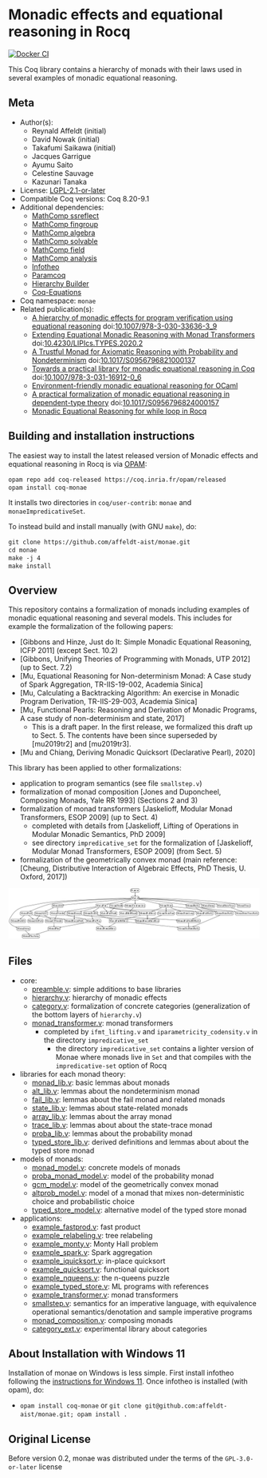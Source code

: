 <!---
This file was generated from `meta.yml`, please do not edit manually.
Follow the instructions on https://github.com/coq-community/templates to regenerate.
--->
# Monadic effects and equational reasoning in Rocq

[![Docker CI][docker-action-shield]][docker-action-link]

[docker-action-shield]: https://github.com/affeldt-aist/monae/actions/workflows/docker-action.yml/badge.svg?branch=master
[docker-action-link]: https://github.com/affeldt-aist/monae/actions/workflows/docker-action.yml




This Coq library contains a hierarchy of monads with their laws used
in several examples of monadic equational reasoning.

## Meta

- Author(s):
  - Reynald Affeldt (initial)
  - David Nowak (initial)
  - Takafumi Saikawa (initial)
  - Jacques Garrigue
  - Ayumu Saito
  - Celestine Sauvage
  - Kazunari Tanaka
- License: [LGPL-2.1-or-later](LICENSE)
- Compatible Coq versions: Coq 8.20-9.1
- Additional dependencies:
  - [MathComp ssreflect](https://math-comp.github.io)
  - [MathComp fingroup](https://math-comp.github.io)
  - [MathComp algebra](https://math-comp.github.io)
  - [MathComp solvable](https://math-comp.github.io)
  - [MathComp field](https://math-comp.github.io)
  - [MathComp analysis](https://github.com/math-comp/analysis)
  - [Infotheo](https://github.com/affeldt-aist/infotheo)
  - [Paramcoq](https://github.com/coq-community/paramcoq)
  - [Hierarchy Builder](https://github.com/math-comp/hierarchy-builder)
  - [Coq-Equations](https://github.com/mattam82/Coq-Equations)
- Coq namespace: `monae`
- Related publication(s):
  - [A hierarchy of monadic effects for program verification using equational reasoning](https://staff.aist.go.jp/reynald.affeldt/documents/monae.pdf) doi:[10.1007/978-3-030-33636-3_9](https://doi.org/10.1007/978-3-030-33636-3_9)
  - [Extending Equational Monadic Reasoning with Monad Transformers](https://drops.dagstuhl.de/opus/volltexte/2021/13881/) doi:[10.4230/LIPIcs.TYPES.2020.2](https://doi.org/10.4230/LIPIcs.TYPES.2020.2)
  - [A Trustful Monad for Axiomatic Reasoning with Probability and Nondeterminism](https://arxiv.org/abs/2003.09993) doi:[10.1017/S0956796821000137](https://doi.org/10.1017/S0956796821000137)
  - [Towards a practical library for monadic equational reasoning in Coq](https://staff.aist.go.jp/reynald.affeldt/documents/monae-mpc2022.pdf) doi:[10.1007/978-3-031-16912-0_6](https://doi.org/10.1007/978-3-031-16912-0_6)
  - [Environment-friendly monadic equational reasoning for OCaml](https://coq-workshop.gitlab.io/2023/abstracts/coq2023_monadic-reasoning.pdf) 
  - [A practical formalization of monadic equational reasoning in dependent-type theory](https://www.cambridge.org/core/services/aop-cambridge-core/content/view/B59B87DE000F48B9807F24AEDB11452E/S0956796824000157a.pdf/a-practical-formalization-of-monadic-equational-reasoning-in-dependent-type-theory.pdf) doi:[10.1017/S0956796824000157](https://doi.org/10.1017/S0956796824000157)
  - [Monadic Equational Reasoning for while loop in Rocq](https://msp.cis.strath.ac.uk/types2025/abstracts/TYPES2025_paper28.pdf)

## Building and installation instructions

The easiest way to install the latest released version of Monadic effects and equational reasoning in Rocq
is via [OPAM](https://opam.ocaml.org/doc/Install.html):

```shell
opam repo add coq-released https://coq.inria.fr/opam/released
opam install coq-monae
```

It installs two directories in `coq/user-contrib`: `monae` and
`monaeImpredicativeSet`.

To instead build and install manually (with GNU `make`), do:
``` shell
git clone https://github.com/affeldt-aist/monae.git
cd monae
make -j 4
make install
```

## Overview

This repository contains a formalization of monads including examples
of monadic equational reasoning and several models. This includes for
example the formalization of the following papers:
- [Gibbons and Hinze, Just do It: Simple Monadic Equational Reasoning, ICFP 2011] (except Sect. 10.2)
- [Gibbons, Unifying Theories of Programming with Monads, UTP 2012] (up to Sect. 7.2)
- [Mu, Equational Reasoning for Non-determinism Monad: A Case study of Spark Aggregation, TR-IIS-19-002, Academia Sinica]
- [Mu, Calculating a Backtracking Algorithm: An exercise in Monadic Program Derivation, TR-IIS-29-003, Academia Sinica]
- [Mu, Functional Pearls: Reasoning and Derivation of Monadic Programs, A case study of non-determinism and state, 2017]
  + This is a draft paper. In the first release, we formalized this draft up to Sect. 5.
    The contents have been since superseded by [mu2019tr2] and [mu2019tr3].
- [Mu and Chiang, Deriving Monadic Quicksort (Declarative Pearl), 2020]

This library has been applied to other formalizations:
- application to program semantics (see file `smallstep.v`)
- formalization of monad composition [Jones and Duponcheel, Composing Monads, Yale RR 1993] (Sections 2 and 3)
- formalization of monad transformers [Jaskelioff, Modular Monad Transformers, ESOP 2009] (up to Sect. 4)
  + completed with details from [Jaskelioff, Lifting of Operations in Modular Monadic Semantics, PhD 2009]
  + see directory `impredicative_set` for the formalization of [Jaskelioff, Modular Monad Transformers, ESOP 2009] (from Sect. 5)
- formalization of the geometrically convex monad (main reference:
  [Cheung, Distributive Interaction of Algebraic Effects, PhD Thesis, U. Oxford, 2017])

![Available monads](./hier.png "Available Monads")

## Files

- core:
  + [preamble.v](./theories/core/preamble.v): simple additions to base libraries
  + [hierarchy.v](./theories/core/hierarchy.v): hierarchy of monadic effects
  + [category.v](./theories/core/category.v): formalization of concrete categories (generalization of the bottom layers of `hierarchy.v`)
  + [monad_transformer.v](./theories/core/monad_transformer.v): monad transformers
    * completed by `ifmt_lifting.v` and `iparametricity_codensity.v` in the directory `impredicative_set`
      - the directory `impredicative_set` contains a lighter version of Monae where monads live in `Set` and that compiles with the `impredicative-set` option of Rocq
- libraries for each monad theory:  
  + [monad_lib.v](./theories/lib/monad_lib.v): basic lemmas about monads
  + [alt_lib.v](./theories/lib/alt_lib.v): lemmas about the nondeterminism monad
  + [fail_lib.v](./theories/lib/fail_lib.v): lemmas about the fail monad and related monads
  + [state_lib.v](./theories/lib/state_lib.v): lemmas about state-related monads
  + [array_lib.v](./theories/lib/array_lib.v): lemmas about the array monad
  + [trace_lib.v](./theories/lib/trace_lib.v): lemmas about about the state-trace monad
  + [proba_lib.v](./theories/lib/proba_lib.v): lemmas about the probability monad
  + [typed_store_lib.v](./theories/lib/typed_store_lib.v): derived definitions and lemmas about about the typed store monad
- models of monads:
  + [monad_model.v](./theories/models/monad_model.v): concrete models of monads
  + [proba_monad_model.v](./theories/models//proba_monad_model.v): model of the probability monad
  + [gcm_model.v](./theories/models//gcm_model.v): model of the geometrically convex monad
  + [altprob_model.v](./theories/models//altprob_model.v): model of a monad that mixes non-deterministic choice and probabilistic choice
  + [typed_store_model.v](./theories/models//typed_store_model.v): alternative model of the typed store monad
- applications:
  + [example_fastprod.v](./theories/applications/example_fastprod.v): fast product
  + [example_relabeling.v](./theories/applications/example_relabeling.v): tree relabeling
  + [example_monty.v](./theories/applications/example_monty.v): Monty Hall problem
  + [example_spark.v](./theories/applications/example_spark.v): Spark aggregation
  + [example_iquicksort.v](./theories/applications/example_iquicksort.v): in-place quicksort
  + [example_quicksort.v](./theories/applications/example_quicksort.v): functional quicksort
  + [example_nqueens.v](./theories/applications/example_nqueens.v): the n-queens puzzle
  + [example_typed_store.v](./theories/applications/example_typed_store.v): ML programs with references
  + [example_transformer.v](./theories/applications/example_transformer.v): monad transformers
  + [smallstep.v](./theories/applications/smallstep.v): semantics for an imperative language, with equivalence operational semantics/denotation and sample imperative programs
  + [monad_composition.v](./theories/applications/monad_composition.v): composing monads
  + [category_ext.v](./theories/applications/category_ext.v): experimental library about categories

## About Installation with Windows 11

Installation of monae on Windows is less simple.
First install infotheo following the [instructions for Windows 11](https://github.com/affeldt-aist/infotheo).
Once infotheo is installed (with opam), do:
- `opam install coq-monae` or `git clone git@github.com:affeldt-aist/monae.git; opam install .`

## Original License

Before version 0.2, monae was distributed under the terms of the `GPL-3.0-or-later` license
